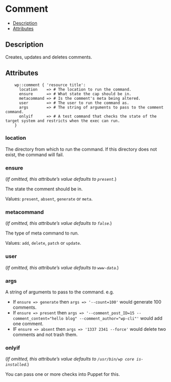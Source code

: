 # Comment

* [Description](/classes/comment.html#description)
* [Attributes](/classes/comment.html#attributes)

## Description

Creates, updates and deletes comments.

## Attributes
```puppet
    wp::comment { 'resource title':
      location    => # The location to run the command.
      ensure      => # What state the cap should be in.
      metacommand => # Is the comment's meta being altered.
      user        => # The user to run the command as.
      args        => # The string of arguments to pass to the comment command. 
      onlyif      => # A test command that checks the state of the target system and restricts when the exec can run.
    }
```

### location

The directory from which to run the command. If this directory does not exist, the command will fail.

### ensure

(*If omitted, this attribute’s value defaults to `present`.*)

The state the comment should be in.

Values: `present`, `absent`, `generate` or `meta`.

### metacommand

(*If omitted, this attribute’s value defaults to `false`.*)

The type of meta command to run.

Values: `add`, `delete`, `patch` or `update`.

### user

(*If omitted, this attribute’s value defaults to `www-data`.*)

### args

A string of arguments to pass to the command. e.g.
* If `ensure => generate` then `args => '--count=100'` would generate 100 comments.
* If `ensure => present` then `args => '--comment_post_ID=15 --comment_content="hello blog" --comment_author="wp-cli"'` would add one comment.
* IF `ensure => absent` then `args => '1337 2341 --force'` would delete two comments and not trash them.

### onlyif

(*If omitted, this attribute’s value defaults to `/usr/bin/wp core is-installed`.*)

You can pass one or more checks into Puppet for this.
